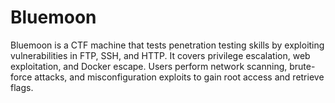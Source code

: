 # Bluemoon
Bluemoon is a CTF machine that tests penetration testing skills by exploiting vulnerabilities in FTP, SSH, and HTTP. It covers privilege escalation, web exploitation, and Docker escape. Users perform network scanning, brute-force attacks, and misconfiguration exploits to gain root access and retrieve flags.
